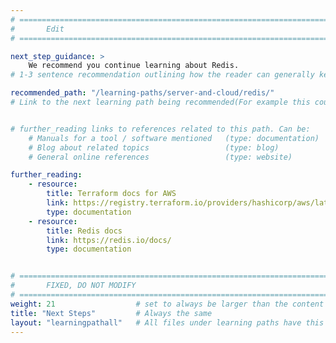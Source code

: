 ```yaml
---
# ================================================================================
#       Edit
# ================================================================================

next_step_guidance: >
    We recommend you continue learning about Redis. 
# 1-3 sentence recommendation outlining how the reader can generally keep learning about these topics, and a specific explanation of why the next step is being recommended.

recommended_path: "/learning-paths/server-and-cloud/redis/"
# Link to the next learning path being recommended(For example this could be /learning-paths/server-and-cloud/mongodb).


# further_reading links to references related to this path. Can be:
    # Manuals for a tool / software mentioned   (type: documentation)
    # Blog about related topics                 (type: blog)
    # General online references                 (type: website) 

further_reading:
    - resource:
        title: Terraform docs for AWS
        link: https://registry.terraform.io/providers/hashicorp/aws/latest/docs
        type: documentation
    - resource:
        title: Redis docs
        link: https://redis.io/docs/
        type: documentation


# ================================================================================
#       FIXED, DO NOT MODIFY
# ================================================================================
weight: 21                  # set to always be larger than the content in this path, and one more than 'review'
title: "Next Steps"         # Always the same
layout: "learningpathall"   # All files under learning paths have this same wrapper
---
```

